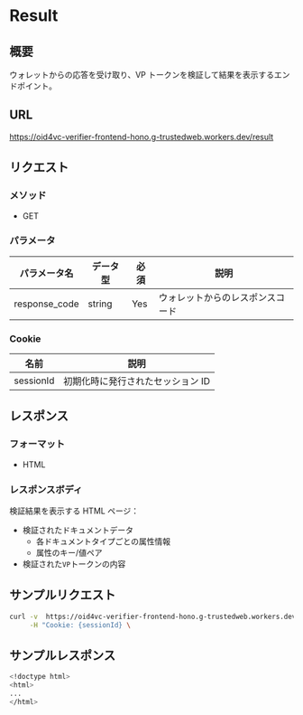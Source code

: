 # Result

## 概要

ウォレットからの応答を受け取り、VP トークンを検証して結果を表示するエンドポイント。

## URL

https://oid4vc-verifier-frontend-hono.g-trustedweb.workers.dev/result

## リクエスト

### メソッド

- GET

### パラメータ

| パラメータ名  | データ型 | 必須 | 説明                             |
| ------------- | -------- | ---- | -------------------------------- |
| response_code | string   | Yes  | ウォレットからのレスポンスコード |

### Cookie

| 名前      | 説明                              |
| --------- | --------------------------------- |
| sessionId | 初期化時に発行されたセッション ID |

## レスポンス

### フォーマット

- HTML

### レスポンスボディ

検証結果を表示する HTML ページ：

- 検証されたドキュメントデータ
  - 各ドキュメントタイプごとの属性情報
  - 属性のキー/値ペア
- 検証された`VP`トークンの内容

## サンプルリクエスト

```sh
curl -v  https://oid4vc-verifier-frontend-hono.g-trustedweb.workers.dev/result?response_code={RESPONSE_CODE} \
     -H "Cookie: {sessionId} \
```

## サンプルレスポンス

```sh
<!doctype html>
<html>
...
</html>
```
